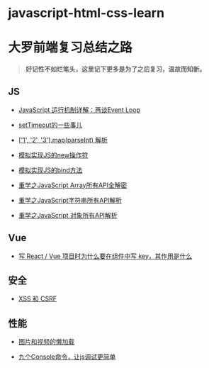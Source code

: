 # javascript-html-css-learn

# 大罗前端复习总结之路
> #### 好记性不如烂笔头，这里记下更多是为了之后复习，温故而知新。

## JS
* [JavaScript 运行机制详解：再谈Event Loop](https://github.com/Luoyangs/javascript-html-css-learn/blob/master/javascript/JavaScript%20%E8%BF%90%E8%A1%8C%E6%9C%BA%E5%88%B6%E8%AF%A6%E8%A7%A3%EF%BC%9A%E5%86%8D%E8%B0%88Event%20Loop.md)

* [setTimeout的一些事儿](https://github.com/Luoyangs/javascript-html-css-learn/blob/master/javascript/setTimeout%E7%9A%84%E4%B8%80%E4%BA%9B%E4%BA%8B%E5%84%BF.md)

* [['1', '2', '3'].map(parseInt) 解析](https://github.com/Luoyangs/javascript-html-css-learn/blob/master/javascript/%5B'1'%2C%20'2'%2C%20'3'%5D.map(parseInt)%20%E8%A7%A3%E6%9E%90.md)

* [模拟实现JS的new操作符](https://github.com/Luoyangs/javascript-html-css-learn/blob/master/javascript/%E6%A8%A1%E6%8B%9F%E5%AE%9E%E7%8E%B0JS%E7%9A%84new%E6%93%8D%E4%BD%9C%E7%AC%A6.md)

* [模拟实现JS的bind方法]()

* [重学之JavaScript Array所有API全解密]()

* [重学之JavaScript字符串所有API解析]()

* [重学之JavaScript 对象所有API解析]()


## Vue
* [写 React / Vue 项目时为什么要在组件中写 key，其作用是什么](https://github.com/Luoyangs/javascript-html-css-learn/blob/master/vue/Vue%20%E9%A1%B9%E7%9B%AE%E6%97%B6%E4%B8%BA%E4%BB%80%E4%B9%88%E8%A6%81%E5%9C%A8%E7%BB%84%E4%BB%B6%E4%B8%AD%E5%86%99%20key%EF%BC%8C%E5%85%B6%E4%BD%9C%E7%94%A8%E6%98%AF%E4%BB%80%E4%B9%88.md)


## 安全
* [XSS 和 CSRF](https://github.com/Luoyangs/javascript-html-css-learn/blob/master/security/XSS%20%E5%92%8C%20CSRF.md)


## 性能
* [图片和视频的懒加载](https://github.com/Luoyangs/javascript-html-css-learn/blob/master/performance/%E5%9B%BE%E7%89%87%E5%92%8C%E8%A7%86%E9%A2%91%E7%9A%84%E6%87%92%E5%8A%A0%E8%BD%BD.md)

* [九个Console命令，让js调试更简单](https://github.com/Luoyangs/javascript-html-css-learn/blob/master/performance/%E4%B9%9D%E4%B8%AAConsole%E5%91%BD%E4%BB%A4%EF%BC%8C%E8%AE%A9js%E8%B0%83%E8%AF%95%E6%9B%B4%E7%AE%80%E5%8D%95.md)